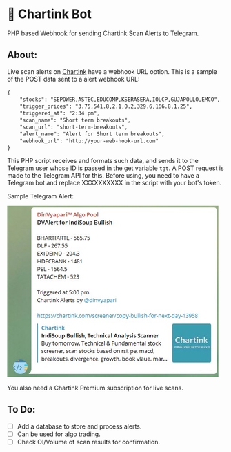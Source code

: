 # 🚀 Chartink Bot

PHP based Webhook for sending Chartink Scan Alerts to Telegram.<br>

## About:

Live scan alerts on [Chartink](https://chartink.com/screeners) have a webhook URL option. This is a sample of the POST data sent to a alert webhook URL:
```
{
    "stocks": "SEPOWER,ASTEC,EDUCOMP,KSERASERA,IOLCP,GUJAPOLLO,EMCO",
    "trigger_prices": "3.75,541.8,2.1,0.2,329.6,166.8,1.25",
    "triggered_at": "2:34 pm",
    "scan_name": "Short term breakouts",
    "scan_url": "short-term-breakouts",
    "alert_name": "Alert for Short term breakouts",
    "webhook_url": "http://your-web-hook-url.com"
}
```
This PHP script receives and formats such data, and sends it to the Telegram user whose ID is passed in the get variable ```tgt```. A POST request is made to the Telegram API for this. Before using, you need to have a Telegram bot and replace XXXXXXXXXX in the script with your bot's token.

Sample Telegram Alert:

![Picture](https://raw.githubusercontent.com/DinVyapari/chartink-bot/master/alert.jpg)

You also need a Chartink Premium subscription for live scans.

## To Do:

- [ ] Add a database to store and process alerts.
- [ ] Can be used for algo trading.
- [ ] Check OI/Volume of scan results for confirmation.

